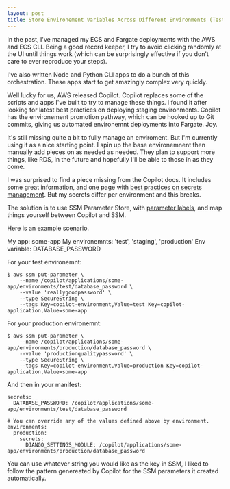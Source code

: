 ```yaml
---
layout: post
title: Store Environement Variables Across Different Environments (Test/Stage/Production) with SSM Parameter Store for Copilot
---
```


In the past, I've managed my ECS and Fargate deployments with the AWS and ECS CLI. Being a good record keeper, I try to avoid clicking randomly at the UI until things work (which can be surprisingly effective if you don't care to ever reproduce your steps).

I've also written Node and Python CLI apps to do a bunch of this orchestration. These apps start to get amazingly complex very quickly.

Well lucky for us, AWS released Copilot. Copilot replaces some of the scripts and apps I've built to try to manage these things. I found it after looking for latest best practices on deploying staging environments. Copilot has the environement promotion pathway, which can be hooked up to Git commits, giving us automated environemnt deployments into Fargate. Joy.

It's still missing quite a bit to fully manage an enviroment. But I'm currently using it as a nice starting point. I spin up the base environemnent then manually add pieces on as needed as needed. They plan to support more things, like RDS, in the future and hopefully I'll be able to those in as they come.

I was surprised to find a piece missing from the Copilot docs. It includes some great information, and one page with [best practices on secrets management](https://aws.github.io/copilot-cli/docs/developing/secrets/). But my secrets differ per environment and this breaks.

The solution is to use SSM Parameter Store, with [parameter labels](https://aws.amazon.com/blogs/mt/use-parameter-labels-for-easy-configuration-update-across-environments/), and map things yourself between Copilot and SSM.

Here is an example scenario.

My app: some-app
My environemnts: 'test', 'staging', 'production'
Env variable: DATABASE_PASSWORD

For your test environemnt:
```
$ aws ssm put-parameter \
    --name /copilot/applications/some-app/environments/test/database_password \
    --value 'reallygoodpassword' \
    --type SecureString \
    --tags Key=copilot-environment,Value=test Key=copilot-application,Value=some-app
```

For your production environemnt:
```
$ aws ssm put-parameter \
    --name /copilot/applications/some-app/environments/production/database_password \
    --value 'productionqualitypassword' \
    --type SecureString \
    --tags Key=copilot-environment,Value=production Key=copilot-application,Value=some-app
```

And then in your manifest:

```
secrets:
  DATABASE_PASSWORD: /copilot/applications/some-app/environments/test/database_password

# You can override any of the values defined above by environment.
environments:
  production:
    secrets:
      DJANGO_SETTINGS_MODULE: /copilot/applications/some-app/environments/production/database_password
```

You can use whatever string you would like as the key in SSM, I liked to follow the pattern genereated by Copilot for the SSM parameters it created automatically.
      
